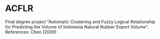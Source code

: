 # ACFLR
Final degree project "Automatic Clustering and Fuzzy Logical Relationship for Predicting the Volume of Indonesia Natural Rubber Export Volume". References: Chen (2009)
